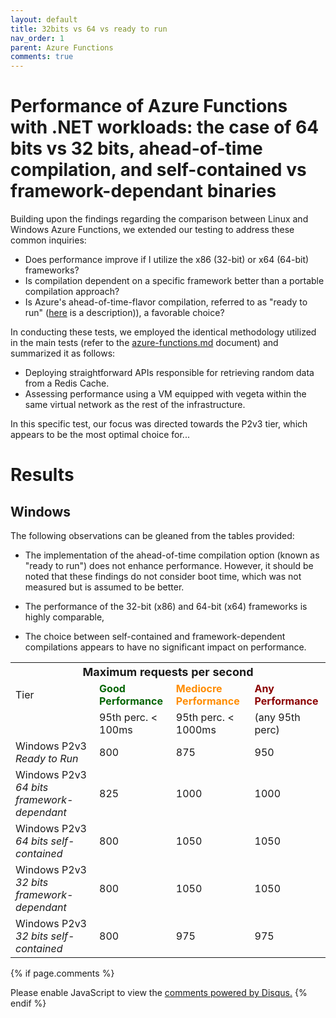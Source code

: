 ```yaml
---
layout: default
title: 32bits vs 64 vs ready to run
nav_order: 1
parent: Azure Functions
comments: true
---
```

# Performance of Azure Functions with .NET workloads: the case of 64 bits vs 32 bits, ahead-of-time compilation, and self-contained vs framework-dependant binaries

Building upon the findings regarding the comparison between Linux and Windows Azure Functions, we extended our testing to address these common inquiries:

- Does performance improve if I utilize the x86 (32-bit) or x64 (64-bit) frameworks?
- Is compilation dependent on a specific framework better than a portable compilation approach?
- Is Azure's ahead-of-time-flavor compilation, referred to as "ready to run" ([here](https://github.com/Azure/azure-functions-host/issues/5876) is a description)), a favorable choice?

In conducting these tests, we employed the identical methodology utilized in the main tests (refer to the [azure-functions.md](./azure-functions.md) document) and summarized it as follows:
- Deploying straightforward APIs responsible for retrieving random data from a Redis Cache.
- Assessing performance using a VM equipped with vegeta within the same virtual network as the rest of the infrastructure.

In this specific test, our focus was directed towards the P2v3 tier, which appears to be the most optimal choice for...

# Results
## Windows


The following observations can be gleaned from the tables provided:

- The implementation of the ahead-of-time compilation option (known as "ready to run") does not enhance performance. However, it should be noted that these findings do not consider boot time, which was not measured but is assumed to be better.

- The performance of the 32-bit (x86) and 64-bit (x64) frameworks is highly comparable,

- The choice between self-contained and framework-dependent compilations appears to have no significant impact on performance.

<table>
   <th colspan="4"><font size="+1">Maximum requests per second</font></th>
   <tr><td>Tier</td><td><span style="color:darkGreen; font-weight:bold">Good Performance</span></td><td><span style="color:darkOrange; font-weight:bold">Mediocre Performance</span></td><td><span style="color:darkRed; font-weight:bold">Any Performance</span></td></tr>
   <tr><td>&nbsp;</td><td>95th perc. < 100ms</td><td>95th perc. < 1000ms</td><td>(any 95th perc)</td></tr>
   <tr><td>Windows P2v3 <em>Ready to Run</em></td><td>800  </td><td>875</td><td>950</td></tr>
   <tr><td>Windows P2v3 <em>64 bits framework-dependant</em></td><td>825</td><td>1000</td><td>1000</td></tr>
   <tr><td>Windows P2v3 <em>64 bits self-contained</em></td><td>800</td><td>1050</td><td>1050</td></tr>
      <tr><td>Windows P2v3 <em>32 bits framework-dependant</em></td><td>800</td><td>1050</td><td>1050</td></tr>
   <tr><td>Windows P2v3 <em>32 bits self-contained</em></td><td>800</td><td>975</td><td>975</td></tr>
</table>


{% if page.comments %}
<div id="disqus_thread"></div>
<script>
    var disqus_config = function () {
    this.page.url = 'https://www.api.rehab/docs/azure-function-performance/dot-net-APIs.html';
    this.page.identifier = 'dotNetOnAzureFunctions';
    };
    (function() { 
    var d = document, s = d.createElement('script');
    s.src = 'https://www-api-rehab.disqus.com/embed.js';
    s.setAttribute('data-timestamp', +new Date());
    (d.head || d.body).appendChild(s);
    })();
</script>
<noscript>Please enable JavaScript to view the <a href="https://disqus.com/?ref_noscript">comments powered by Disqus.</a></noscript>
{% endif %}